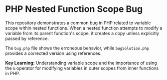 # PHP Nested Function Scope Bug

This repository demonstrates a common bug in PHP related to variable scope within nested functions.  When a nested function attempts to modify a variable from its parent function's scope, it creates a copy unless explicitly passed by reference.

The `bug.php` file shows the erroneous behavior, while `bugSolution.php` provides a corrected version using references.

**Key Learning:** Understanding variable scope and the importance of using the `&` operator for modifying variables in outer scopes from inner functions in PHP.